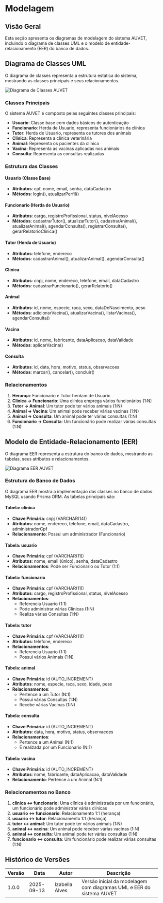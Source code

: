 # Modelagem

## Visão Geral

Esta seção apresenta os diagramas de modelagem do sistema AUVET, incluindo o diagrama de classes UML e o modelo de entidade-relacionamento (EER) do banco de dados.

## Diagrama de Classes UML

O diagrama de classes representa a estrutura estática do sistema, mostrando as classes principais e seus relacionamentos.

![Diagrama de Classes AUVET](https://github.com/Auvet/auvet-documentacao/blob/master/docs/imagens/diagrama-de-classes-auvet.png?raw=true)

### Classes Principais

O sistema AUVET é composto pelas seguintes classes principais:

- **Usuario**: Classe base com dados básicos de autenticação
- **Funcionario**: Herda de Usuario, representa funcionários da clínica
- **Tutor**: Herda de Usuario, representa os tutores dos animais
- **Clinica**: Representa a clínica veterinária
- **Animal**: Representa os pacientes da clínica
- **Vacina**: Representa as vacinas aplicadas nos animais
- **Consulta**: Representa as consultas realizadas

### Estrutura das Classes

#### Usuario (Classe Base)
- **Atributos**: cpf, nome, email, senha, dataCadastro
- **Métodos**: login(), atualizarPerfil()

#### Funcionario (Herda de Usuario)
- **Atributos**: cargo, registroProfissional, status, nivelAcesso
- **Métodos**: cadastrarTutor(), atualizarTutor(), cadastrarAnimal(), atualizarAnimal(), agendarConsulta(), registrarConsulta(), gerarRelatorioClinica()

#### Tutor (Herda de Usuario)
- **Atributos**: telefone, endereco
- **Métodos**: cadastrarAnimal(), atualizarAnimal(), agendarConsulta()

#### Clinica
- **Atributos**: cnpj, nome, endereco, telefone, email, dataCadastro
- **Métodos**: cadastrarFuncionario(), gerarRelatorio()

#### Animal
- **Atributos**: id, nome, especie, raca, sexo, dataDeNascimento, peso
- **Métodos**: adicionarVacina(), atualizarVacina(), listarVacinas(), agendarConsulta()

#### Vacina
- **Atributos**: id, nome, fabricante, dataAplicacao, dataValidade
- **Métodos**: aplicarVacina()

#### Consulta
- **Atributos**: id, data, hora, motivo, status, observacoes
- **Métodos**: marcar(), cancelar(), concluir()

### Relacionamentos

1. **Herança**: Funcionario e Tutor herdam de Usuario
2. **Clinica → Funcionario**: Uma clínica emprega vários funcionários (1:N)
3. **Tutor → Animal**: Um tutor pode ter vários animais (1:N)
4. **Animal → Vacina**: Um animal pode receber várias vacinas (1:N)
5. **Animal → Consulta**: Um animal pode ter várias consultas (1:N)
6. **Funcionario → Consulta**: Um funcionário pode realizar várias consultas (1:N)

## Modelo de Entidade-Relacionamento (EER)

O diagrama EER representa a estrutura do banco de dados, mostrando as tabelas, seus atributos e relacionamentos.

![Diagrama EER AUVET](https://github.com/Auvet/auvet-documentacao/blob/master/docs/imagens/eer-diagram-auvet.png?raw=true)

### Estrutura do Banco de Dados

O diagrama EER mostra a implementação das classes no banco de dados MySQL usando Prisma ORM. As tabelas principais são:

#### Tabela: clinica
- **Chave Primária**: cnpj (VARCHAR(14))
- **Atributos**: nome, endereco, telefone, email, dataCadastro, administradorCpf
- **Relacionamento**: Possui um administrador (Funcionario)

#### Tabela: usuario
- **Chave Primária**: cpf (VARCHAR(11))
- **Atributos**: nome, email (único), senha, dataCadastro
- **Relacionamentos**: Pode ser Funcionario ou Tutor (1:1)

#### Tabela: funcionario
- **Chave Primária**: cpf (VARCHAR(11))
- **Atributos**: cargo, registroProfissional, status, nivelAcesso
- **Relacionamentos**: 
  - Referencia Usuario (1:1)
  - Pode administrar várias Clínicas (1:N)
  - Realiza várias Consultas (1:N)

#### Tabela: tutor
- **Chave Primária**: cpf (VARCHAR(11))
- **Atributos**: telefone, endereco
- **Relacionamentos**:
  - Referencia Usuario (1:1)
  - Possui vários Animais (1:N)

#### Tabela: animal
- **Chave Primária**: id (AUTO_INCREMENT)
- **Atributos**: nome, especie, raca, sexo, idade, peso
- **Relacionamentos**:
  - Pertence a um Tutor (N:1)
  - Possui várias Consultas (1:N)
  - Recebe várias Vacinas (1:N)

#### Tabela: consulta
- **Chave Primária**: id (AUTO_INCREMENT)
- **Atributos**: data, hora, motivo, status, observacoes
- **Relacionamentos**:
  - Pertence a um Animal (N:1)
  - É realizada por um Funcionario (N:1)

#### Tabela: vacina
- **Chave Primária**: id (AUTO_INCREMENT)
- **Atributos**: nome, fabricante, dataAplicacao, dataValidade
- **Relacionamento**: Pertence a um Animal (N:1)

### Relacionamentos no Banco

1. **clinica ↔ funcionario**: Uma clínica é administrada por um funcionário, um funcionário pode administrar várias clínicas
2. **usuario ↔ funcionario**: Relacionamento 1:1 (herança)
3. **usuario ↔ tutor**: Relacionamento 1:1 (herança)
4. **tutor ↔ animal**: Um tutor pode ter vários animais (1:N)
5. **animal ↔ vacina**: Um animal pode receber várias vacinas (1:N)
6. **animal ↔ consulta**: Um animal pode ter várias consultas (1:N)
7. **funcionario ↔ consulta**: Um funcionário pode realizar várias consultas (1:N)

## Histórico de Versões

| Versão | Data | Autor | Descrição |
|--------|------|-------|-----------|
| 1.0.0 | 2025-09-13 | Izabella Alves | Versão inicial da modelagem com diagramas UML e EER do sistema AUVET |

